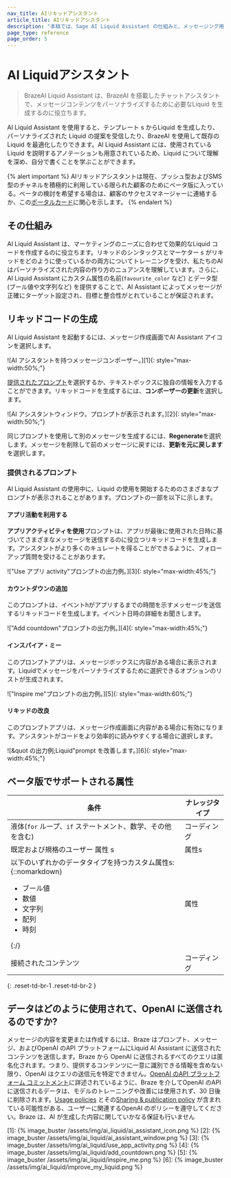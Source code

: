 ```yaml
---
nav_title: AIリキッドアシスタント
article_title: AIリキッドアシスタント
description: "本稿では、Sage AI Liquid Assistant の仕組みと、メッセージング用のLiquid スニペットの生成方法について説明します。"
page_type: reference
page_order: 5
---
```


# AI Liquidアシスタント

> BrazeAI Liquid Assistant は、BrazeAI を搭載したチャットアシスタントで、メッセージコンテンツをパーソナライズするために必要なLiquid を生成するのに役立ちます。 

AI Liquid Assistant を使用すると、テンプレート s からLiquid を生成したり、パーソナライズされた Liquid の提案を受信したり、BrazeAI を使用して既存のLiquid を最適化したりできます。AI Liquid Assistant には、使用されているLiquid を説明するアノテーションも用意されているため、Liquid について理解を深め、自分で書くことを学ぶことができます。

{% alert important %}
AIリキッドアシスタントは現在、プッシュ型およびSMS型のチャネルを積極的に利用している限られた顧客のためにベータ版に入っている。ベータの検討を希望する場合は、顧客のサクセスマネージャーに連絡するか、この[ポータルカード](https://braze.productboard.com/entity-detail/features/27273918)に関心を示します。
{% endalert %}

## その仕組み

AI Liquid Assistant は、マーケティングのニーズに合わせて効果的なLiquid コードを作成するのに役立ちます。リキッドのシンタックスとマーケター s がリキッドをどのように使っているかの両方についてトレーニングを受け、私たちのAI はパーソナライズされた内容の作り方のニュアンスを理解しています。さらに、AI Liquid Assistant にカスタム属性の名前(`favourite_color` など) とデータ型(ブール値や文字列など) を提供することで、AI Assistant によってメッセージが正確にターゲット設定され、目標と整合性がとれていることが保証されます。

## リキッドコードの生成

AI Liquid Assistant を起動するには、メッセージ作成画面でAI Assistant アイコンを選択します。

![AI アシスタントを持つメッセージコンポーザー。][1]{: style="max-width:50%;"}

[提供されたプロンプト](#provided-prompts)を選択するか、テキストボックスに独自の情報を入力することができます。リキッドコードを生成するには、**コンポーザーの更新**を選択します。

![AI アシスタントウィンドウ。プロンプトが表示されます。][2]{: style="max-width:50%;"}
 
同じプロンプトを使用して別のメッセージを生成するには、**Regenerate**を選択します。メッセージを削除して前のメッセージに戻すには、**更新を元に戻します**を選択します。

### 提供されるプロンプト

AI Liquid Assistant の使用中に、Liquid の使用を開始するためのさまざまなプロンプトが表示されることがあります。プロンプトの一部を以下に示します。

#### アプリ活動を利用する

**アプリアクティビティを使用**プロンプトは、アプリが最後に使用された日時に基づいてさまざまなメッセージを送信するのに役立つリキッドコードを生成します。アシスタントがより多くのキュレートを得ることができるように、フォローアップ質問を受けることがあります。

!["Use アプリ activity"プロンプトの出力例。][3]{: style="max-width:45%;"}

#### カウントダウンの追加

このプロンプトは、イベントhがアプリするまでの時間を示すメッセージを送信するリキッドコードを生成します。イベント日時の詳細をお聞きします。

!["Add countdown"プロンプトの出力例。][4]{: style="max-width:45%;"}

#### インスパイア・ミー

このプロンプトアプリは、メッセージボックスに内容がある場合に表示されます。Liquidでメッセージをパーソナライズするために選択できるオプションのリストが生成されます。 

!["Inspire me"プロンプトの出力例。][5]{: style="max-width:60%;"}

#### リキッドの改良

このプロンプトアプリは、メッセージ作成画面に内容がある場合に有効になります。アシスタントがコードをより効率的に読みやすくする場合に選択します。

![&quot の出力例;Liquid"prompt を改善します。][6]{: style="max-width:45%;"}

## ベータ版でサポートされる属性

| 条件| ナレッジタイプ|
| - | - |
| 液体(`for` ループ、`if` ステートメント、数学、その他を含む) | コーディング|
| 既定および規格のユーザー 属性 s | 属性s |
| 以下のいずれかのデータタイプを持つカスタム属性s: {::nomarkdown}<ul><li>ブール値</li><li>数値</li><li>文字列</li><li>配列</li><li>時刻</li></ul>{:/} | 属性|
| 接続されたコンテンツ| コーディング|
{: .reset-td-br-1 .reset-td-br-2 }

## データはどのように使用されて、OpenAI に送信されるのですか?

メッセージの内容を変更または作成するには、Braze はプロンプト、メッセージ、およびOpenAI のAPI プラットフォームにLiquid AI Assistant に送信されたコンテンツを送信します。Braze から OpenAI に送信されるすべてのクエリは匿名化されます。つまり、提供するコンテンツに一意に識別できる情報を含めない限り、OpenAI はクエリの送信元を特定できません。[OpenAI のAPI プラットフォーム コミットメント](https://openai.com/policies/api-data-usage-policies)に詳述されているように、Braze を介してOpenAI のAPI に送信されるデータは、モデルのトレーニングや改善には使用されず、30 日後に削除されます。[Usage policies](https://openai.com/policies/usage-policies) とその[Sharing & publication policy](https://openai.com/policies/sharing-publication-policy) が含まれている可能性がある、ユーザーに関連するOpenAI のポリシーを遵守してください。Braze は、AI が生成した内容に関していかなる保証も行いません

[1]: {% image_buster /assets/img/ai_liquid/ai_assistant_icon.png %}
[2]: {% image_buster /assets/img/ai_liquid/ai_assistant_window.png %}
[3]: {% image_buster /assets/img/ai_liquid/use_app_activity.png %}
[4]: {% image_buster /assets/img/ai_liquid/add_countdown.png %}
[5]: {% image_buster /assets/img/ai_liquid/inspire_me.png %}
[6]: {% image_buster /assets/img/ai_liquid/improve_my_liquid.png %}